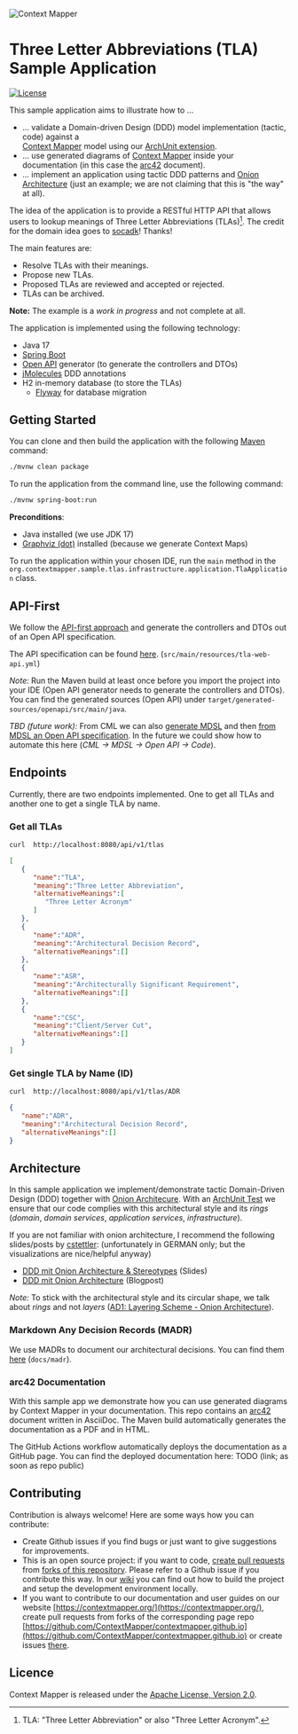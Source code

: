 ![Context Mapper](https://raw.githubusercontent.com/wiki/ContextMapper/context-mapper-dsl/logo/cm-logo-github-small.png)
# Three Letter Abbreviations (TLA) Sample Application
[![License](https://img.shields.io/badge/License-Apache%202.0-blue.svg)](https://opensource.org/licenses/Apache-2.0)

This sample application aims to illustrate how to ...

 * ... validate a Domain-driven Design (DDD) model implementation (tactic, code) against a  
   [Context Mapper](https://contextmapper.org/) model using our 
   [ArchUnit extension](https://github.com/ContextMapper/context-mapper-archunit-extension).
 * ... use generated diagrams of [Context Mapper](https://contextmapper.org/) inside your documentation 
   (in this case the [arc42](https://www.arc42.de/) document).
 * ... implement an application using tactic DDD patterns and
   [Onion Architecture](https://herbertograca.com/2017/09/21/onion-architecture/) (just an example; we are not claiming 
   that this is "the way" at all).

The idea of the application is to provide a RESTful HTTP API that allows users to lookup meanings of Three Letter
Abbreviations (TLAs)[^1]. The credit for the domain idea goes to [socadk](https://github.com/socadk)! Thanks!

[^1]: TLA: "Three Letter Abbreviation" or also "Three Letter Acronym".

The main features are:

 * Resolve TLAs with their meanings.
 * Propose new TLAs.
 * Proposed TLAs are reviewed and accepted or rejected.
 * TLAs can be archived.

**Note:** The example is a _work in progress_ and not complete at all.

The application is implemented using the following technology:

 * Java 17
 * [Spring Boot](https://spring.io/projects/spring-boot)
 * [Open API](https://www.openapis.org/) generator (to generate the controllers and DTOs)
 * [jMolecules](https://github.com/xmolecules/jmolecules) DDD annotations
 * H2 in-memory database (to store the TLAs)
   * [Flyway](https://flywaydb.org/) for database migration

## Getting Started
You can clone and then build the application with the following [Maven](https://maven.apache.org/) command:

```bash
./mvnw clean package
```

To run the application from the command line, use the following command:

```bash
./mvnw spring-boot:run
```

**Preconditions**:
 * Java installed (we use JDK 17)
 * [Graphviz (dot)](https://graphviz.org/) installed (because we generate Context Maps)

To run the application within your chosen IDE, run the `main` method in the 
`org.contextmapper.sample.tlas.infrastructure.application.TlaApplication` class.

## API-First
We follow the [API-first approach](https://swagger.io/resources/articles/adopting-an-api-first-approach/) and generate
the controllers and DTOs out of an Open API specification.

The API specification can be found [here](https://github.com/ContextMapper/ddd-cm-tla-sample-application/blob/master/src/main/resources/tla-web-api.yml).
(`src/main/resources/tla-web-api.yml`)

_Note:_ Run the Maven build at least once before you import the project into your IDE (Open API generator needs to
generate the controllers and DTOs). You can find the generated sources (Open API) under `target/generated-sources/openapi/src/main/java`.

_TBD (future work):_ From CML we can also [generate MDSL](https://contextmapper.org/docs/mdsl/) and then [from MDSL an 
Open API specification](https://microservice-api-patterns.github.io/MDSL-Specification/generators/open-api). In the future
we could show how to automate this here (_CML -> MDSL -> Open API -> Code_).

## Endpoints
Currently, there are two endpoints implemented. One to get all TLAs and another one to get a single TLA by name.

### Get all TLAs
```bash
curl  http://localhost:8080/api/v1/tlas
```

```json
[
   {
      "name":"TLA",
      "meaning":"Three Letter Abbreviation",
      "alternativeMeanings":[
         "Three Letter Acronym"
      ]
   },
   {
      "name":"ADR",
      "meaning":"Architectural Decision Record",
      "alternativeMeanings":[]
   },
   {
      "name":"ASR",
      "meaning":"Architecturally Significant Requirement",
      "alternativeMeanings":[]
   },
   {
      "name":"CSC",
      "meaning":"Client/Server Cut",
      "alternativeMeanings":[]
   }
]
```

### Get single TLA by Name (ID)
```bash
curl  http://localhost:8080/api/v1/tlas/ADR
```

```json
{
   "name":"ADR",
   "meaning":"Architectural Decision Record",
   "alternativeMeanings":[]
}
```

## Architecture
In this sample application we implement/demonstrate tactic Domain-Driven Design (DDD) together with 
[Onion Architecure](https://herbertograca.com/2017/09/21/onion-architecture/). With an 
[ArchUnit Test](https://github.com/ContextMapper/ddd-cm-tla-sample-application/blob/master/src/test/java/org/contextmapper/sample/tlas/OnionArchitectureTest.java) 
we ensure that our code complies with this architectural style and its _rings_ (_domain_, _domain services_, 
_application services_, _infrastructure_).

If you are not familiar with onion architecture, I recommend the following slides/posts by [cstettler](https://github.com/cstettler):
(unfortunately in GERMAN only; but the visualizations are nice/helpful anyway)

 * [DDD mit Onion Architecture & Stereotypes](https://www.jug.ch/events/slides/190313_OnionArchitecturesAndStereotypes.pdf) 
   (Slides)
 * [DDD mit Onion Architecture](https://www.innoq.com/de/blog/ddd-mit-onion-architecture-umsetzen/) (Blogpost)

_Note:_ To stick with the architectural style and its circular shape, we talk about _rings_ and not _layers_ 
([AD1: Layering Scheme - Onion Architecture](https://github.com/ContextMapper/ddd-cm-tla-sample-application/blob/master/docs/madr/0001-onion-architecture.md)).

### Markdown Any Decision Records (MADR)
We use MADRs to document our architectural decisions. You can find them 
[here](https://github.com/ContextMapper/ddd-cm-tla-sample-application/tree/master/docs/madr) (`docs/madr`).

### arc42 Documentation
With this sample app we demonstrate how you can use generated diagrams by Context Mapper in your documentation. This
repo contains an [arc42](https://www.arc42.de/) document written in AsciiDoc. The Maven build automatically generates 
the documentation as a PDF and in HTML.

The GitHub Actions workflow automatically deploys the documentation as a GitHub page. You can find the deployed 
documentation here: TODO (link; as soon as repo public)

## Contributing
Contribution is always welcome! Here are some ways how you can contribute:
* Create Github issues if you find bugs or just want to give suggestions for improvements.
* This is an open source project: if you want to code, 
  [create pull requests](https://help.github.com/articles/creating-a-pull-request/) from 
  [forks of this repository](https://help.github.com/articles/fork-a-repo/). Please refer to a Github issue if you 
  contribute this way. In our [wiki](https://github.com/ContextMapper/context-mapper-dsl/wiki/IDE-Setup) you can find 
  out how to build the project and setup the development environment locally.
* If you want to contribute to our documentation and user guides on our website 
  [https://contextmapper.org/](https://contextmapper.org/), create pull requests from forks of the corresponding page 
  repo [https://github.com/ContextMapper/contextmapper.github.io](https://github.com/ContextMapper/contextmapper.github.io) 
  or create issues [there](https://github.com/ContextMapper/contextmapper.github.io/issues).

## Licence
Context Mapper is released under the [Apache License, Version 2.0](http://www.apache.org/licenses/LICENSE-2.0).
